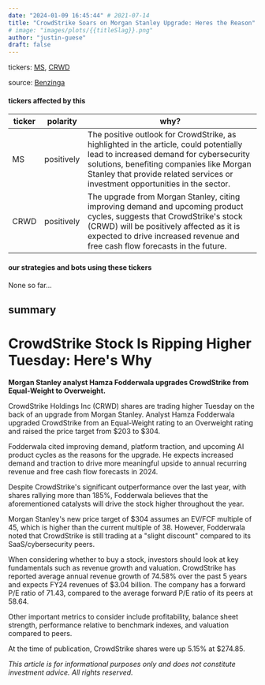 ```yaml
---
date: "2024-01-09 16:45:44" # 2021-07-14
title: "CrowdStrike Soars on Morgan Stanley Upgrade: Heres the Reason"
# image: "images/plots/{{titleSlag}}.png"
author: "justin-guese"
draft: false
---
```

tickers: <a href='https://finance.yahoo.com/quote/MS' target='_blank'>MS</a>, <a href='https://finance.yahoo.com/quote/CRWD' target='_blank'>CRWD</a> 

source: <a href='https://www.benzinga.com/news/24/01/36560730/crowdstrike-stock-is-ripping-higher-tuesday-heres-why' target='_blank'>Benzinga</a>

#### tickers affected by this

| ticker | polarity | why? |
|------------|------------|------------|
| MS | positively | The positive outlook for CrowdStrike, as highlighted in the article, could potentially lead to increased demand for cybersecurity solutions, benefiting companies like Morgan Stanley that provide related services or investment opportunities in the sector. |
| CRWD | positively | The upgrade from Morgan Stanley, citing improving demand and upcoming product cycles, suggests that CrowdStrike's stock (CRWD) will be positively affected as it is expected to drive increased revenue and free cash flow forecasts in the future. |



#### our strategies and bots using these tickers

None so far...

## summary

# CrowdStrike Stock Is Ripping Higher Tuesday: Here's Why

**Morgan Stanley analyst Hamza Fodderwala upgrades CrowdStrike from Equal-Weight to Overweight.**

CrowdStrike Holdings Inc (CRWD) shares are trading higher Tuesday on the back of an upgrade from Morgan Stanley. Analyst Hamza Fodderwala upgraded CrowdStrike from an Equal-Weight rating to an Overweight rating and raised the price target from $203 to $304.

Fodderwala cited improving demand, platform traction, and upcoming AI product cycles as the reasons for the upgrade. He expects increased demand and traction to drive more meaningful upside to annual recurring revenue and free cash flow forecasts in 2024.

Despite CrowdStrike's significant outperformance over the last year, with shares rallying more than 185%, Fodderwala believes that the aforementioned catalysts will drive the stock higher throughout the year. 

Morgan Stanley's new price target of $304 assumes an EV/FCF multiple of 45, which is higher than the current multiple of 38. However, Fodderwala noted that CrowdStrike is still trading at a "slight discount" compared to its SaaS/cybersecurity peers.

When considering whether to buy a stock, investors should look at key fundamentals such as revenue growth and valuation. CrowdStrike has reported average annual revenue growth of 74.58% over the past 5 years and expects FY24 revenues of $3.04 billion. The company has a forward P/E ratio of 71.43, compared to the average forward P/E ratio of its peers at 58.64.

Other important metrics to consider include profitability, balance sheet strength, performance relative to benchmark indexes, and valuation compared to peers.

At the time of publication, CrowdStrike shares were up 5.15% at $274.85.

*This article is for informational purposes only and does not constitute investment advice. All rights reserved.*